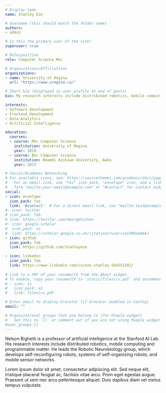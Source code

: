 ```yaml
---
# Display name
name: Stanley Eze

# Username (this should match the folder name)
authors:
- admin

# Is this the primary user of the site?
superuser: true

# Role/position
role: Computer Science Msc

# Organizations/Affiliations
organizations:
- name: University of Regina
  url: "https://www.uregina.ca/"

# Short bio (displayed in user profile at end of posts)
bio: My research interests include distributed robotics, mobile computing and programmable matter.

interests:
- Software Development
- Frontend Development
- Data Analytics
- Artificial Intelligence

education:
  courses:
  - course: MSc Computer Science
    institution: University of Regina
    year: 2019
  - course: BSc Computer Science
    institution: Nnamdi Azikiwe University, Awka
    year: 2013

# Social/Academic Networking
# For available icons, see: https://sourcethemes.com/academic/docs/page-builder/#icons
#   For an email link, use "fas" icon pack, "envelope" icon, and a link in the
#   form "mailto:your-email@example.com" or "#contact" for contact widget.
social:
- icon: envelope
  icon_pack: fas
  link: '#contact'  # For a direct email link, use "mailto:test@example.org".
#- icon: twitter
# icon_pack: fab
# link: https://twitter.com/GeorgeCushen
#- icon: google-scholar
#  icon_pack: ai
#  link: https://scholar.google.co.uk/citations?user=sIwtMXoAAAAJ
- icon: github
  icon_pack: fab
  link: https://github.com/stanleyeze

- icon: linkedin
  icon_pack: fab
  link: https://www.linkedin.com/in/eze-stanley-5b4551181/
  
# Link to a PDF of your resume/CV from the About widget.
# To enable, copy your resume/CV to `static/files/cv.pdf` and uncomment the lines below.
# - icon: cv
#   icon_pack: ai
#   link: files/cv.pdf

# Enter email to display Gravatar (if Gravatar enabled in Config)
email: ""

# Organizational groups that you belong to (for People widget)
#   Set this to `[]` or comment out if you are not using People widget.
#user_groups:[]
---
```


Nelson Bighetti is a professor of artificial intelligence at the Stanford AI Lab. His research interests include distributed robotics, mobile computing and programmable matter. He leads the Robotic Neurobiology group, which develops self-reconfiguring robots, systems of self-organizing robots, and mobile sensor networks.

Lorem ipsum dolor sit amet, consectetur adipiscing elit. Sed neque elit, tristique placerat feugiat ac, facilisis vitae arcu. Proin eget egestas augue. Praesent ut sem nec arcu pellentesque aliquet. Duis dapibus diam vel metus tempus vulputate.
